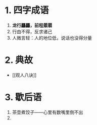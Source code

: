 # 1. 四字成语
1. **龙行龘龘，前程朤朤**
2. 行由不得，反求诸己
3. 人微言轻：人的地位低，说话也没得分量

# 2. 典故
- [[观人八诀]]


# 3. 歇后语 
1. 茶壶煮饺子——心里有数嘴里倒不出
2. 
